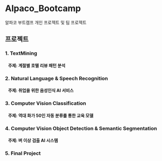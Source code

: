 # Alpaco_Bootcamp

알파코 부트캠프 개인 프로젝트 및 팀 프로젝트

## 프로젝트
### 1. TextMining
   #### &nbsp;&nbsp;&nbsp;주제: 계절별 호텔 리뷰 패턴 분석
### 2. Natural Language & Speech Recognition
   #### &nbsp;&nbsp;&nbsp;주제: 취업을 위한 음성인식 AI 서비스
### 3. Computer Vision Classification
   #### &nbsp;&nbsp;&nbsp;주제: 역대 화가 50인 자동 분류를 통한 교육 모델
### 4. Computer Vision Object Detection & Semantic Segmentation
   #### &nbsp;&nbsp;&nbsp;주제: 벼 이상 검출 AI 시스템
   
### 5. Final Project
